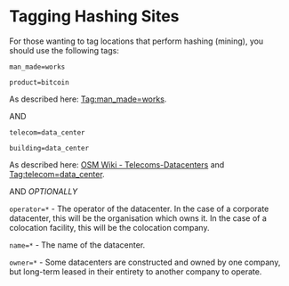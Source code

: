 # Tagging Hashing Sites

For those wanting to tag locations that perform hashing (mining), you should use the following tags:

`man_made=works`

`product=bitcoin`

As described here: [Tag:man_made=works](https://wiki.openstreetmap.org/wiki/Tag:man_made%3Dworks).

AND

`telecom=data_center`

`building=data_center`

As described here: [OSM Wiki - Telecoms-Datacenters](https://wiki.openstreetmap.org/wiki/Telecoms#Datacenters) and [Tag:telecom=data_center](https://wiki.openstreetmap.org/wiki/Tag:telecom%3Ddata_center).

AND _OPTIONALLY_

`operator=*` - The operator of the datacenter. In the case of a corporate datacenter, this will be the organisation which owns it. In the case of a colocation facility, this will be the colocation company.

`name=*` - The name of the datacenter.

`owner=*` - Some datacenters are constructed and owned by one company, but long-term leased in their entirety to another company to operate.
